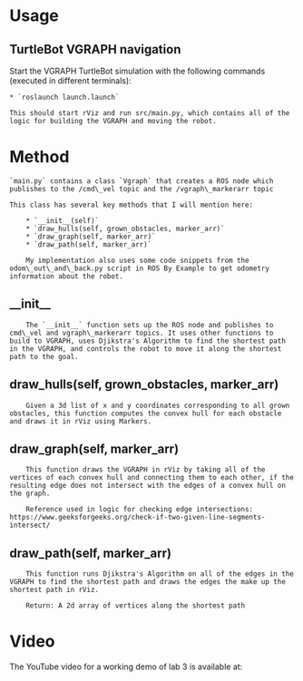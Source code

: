 # Usage
## TurtleBot VGRAPH navigation

Start the VGRAPH TurtleBot simulation with the following commands (executed in different terminals):

	* `roslaunch launch.launch`

	This should start rViz and run src/main.py, which contains all of the logic for building the VGRAPH and moving the robot.

# Method

	`main.py` contains a class `Vgraph` that creates a ROS node which publishes to the /cmd\_vel topic and the /vgraph\_markerarr topic

	This class has several key methods that I will mention here:

		* `__init__(self)`
		* `draw_hulls(self, grown_obstacles, marker_arr)`
		* `draw_graph(self, marker_arr)`
		* `draw_path(self, marker_arr)`

		My implementation also uses some code snippets from the odom\_out\_and\_back.py script in ROS By Example to get odometry information about the robot.

## \_\_init\_\_

		The `__init__` function sets up the ROS node and publishes to cmd\_vel and vgraph\_markerarr topics. It uses other functions to build to VGRAPH, uses Djikstra's Algorithm to find the shortest path in the VGRAPH, and controls the robot to move it along the shortest path to the goal.

## draw\_hulls(self, grown\_obstacles, marker\_arr)

		Given a 3d list of x and y coordinates corresponding to all grown obstacles, this function computes the convex hull for each obstacle and draws it in rViz using Markers.

## draw\_graph(self, marker\_arr)

		This function draws the VGRAPH in rViz by taking all of the vertices of each convex hull and connecting them to each other, if the resulting edge does not intersect with the edges of a convex hull on the graph.	

		Reference used in logic for checking edge intersections: https://www.geeksforgeeks.org/check-if-two-given-line-segments-intersect/

## draw\_path(self, marker\_arr)

		This function runs Djikstra's Algorithm on all of the edges in the VGRAPH to find the shortest path and draws the edges the make up the shortest path in rViz.

		Return: A 2d array of vertices along the shortest path

# Video

The YouTube video for a working demo of lab 3 is available at: []()
